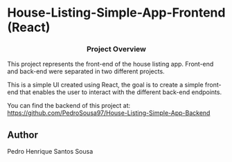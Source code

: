# House-Listing-Simple-App-Frontend (React)

<p align="center">
    <h3 align="center">Project Overview</h3>
</p>

This project represents the front-end of the house listing app. Front-end and back-end were separated in two different projects.

This is a simple UI created using React, the goal is to create a simple front-end that enables the user to interact with the different back-end endpoints.

You can find the backend of this project at: https://github.com/PedroSousa97/House-Listing-Simple-App-Backend

## Author

Pedro Henrique Santos Sousa
